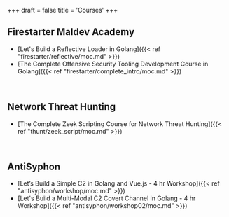 +++
draft = false
title = 'Courses'
+++


## Firestarter Maldev Academy
- [Let's Build a Reflective Loader in Golang]({{< ref "firestarter/reflective/moc.md" >}})
- [The Complete Offensive Security Tooling Development Course in Golang]({{< ref "firestarter/complete_intro/moc.md" >}})
<br>

## Network Threat Hunting
- [The Complete Zeek Scripting Course for Network Threat Hunting]({{< ref "thunt/zeek_script/moc.md" >}})

<br>

## AntiSyphon 
- [Let’s Build a Simple C2 in Golang and Vue.js - 4 hr Workshop]({{< ref "antisyphon/workshop/moc.md" >}})
- [Let's Build a Multi-Modal C2 Covert Channel in Golang - 4 hr Workshop]({{< ref "antisyphon/workshop02/moc.md" >}})

<br>

